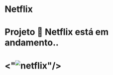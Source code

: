 
<h1> Netflix <h1>
  
  <h1> Projeto &#128640; Netflix está em andamento.. <h1>
  
<"![netflix](https://user-images.githubusercontent.com/89999300/170877556-2ebd1cec-72b1-45bf-8ccf-fa327b43b195.jpg)"/>
